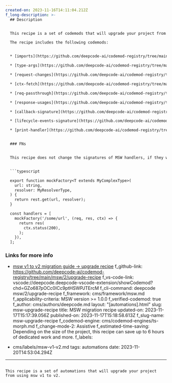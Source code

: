 ```yaml
---
created-on: 2023-11-16T14:11:04.212Z
f_long-description: >-
  ## Description


  This recipe is a set of codemods that will upgrade your project from using msw v1 to v2.

  The recipe includes the following codemods:


  * [imports](https://github.com/deepcode-ai/codemod-registry/tree/main/msw/2/imports)

  * [type-args](https://github.com/deepcode-ai/codemod-registry/tree/main/msw/2/type-args)

  * [request-changes](https://github.com/deepcode-ai/codemod-registry/tree/main/msw/2/request-changes)

  * [ctx-fetch](https://github.com/deepcode-ai/codemod-registry/tree/main/msw/2/ctx-fetch)

  * [req-passthrough](https://github.com/deepcode-ai/codemod-registry/tree/main/msw/2/req-passthrough)

  * [response-usages](https://github.com/deepcode-ai/codemod-registry/tree/main/msw/2/response-usages)

  * [callback-signature](https://github.com/deepcode-ai/codemod-registry/tree/main/msw/2/callback-signature)

  * [lifecycle-events-signature](https://github.com/deepcode-ai/codemod-registry/tree/main/msw/2/lifecycle-events-signature)

  * [print-handler](https://github.com/deepcode-ai/codemod-registry/tree/main/msw/2/print-handler)


  ### FNs


  This recipe does not change the signatures of MSW handlers, if they were called using a custom factory function, for example to provide more type-safety or else. For example, the following code will only be partially updated:


  ```typescript

  export function mockFactory<T extends MyComplexType>(
    url: string,
    resolver: MyResolverType,
  ) {
    return rest.get(url, resolver);
  }

  const handlers = [
    mockFactory('/some/url', (req, res, ctx) => {
      return res(
        ctx.status(200),
      );
    }),
  ];

  ```


  ### Links for more info


  * [msw v1 to v2 migration guide -> upgrade recipe](https://mswjs.io/docs/migrations/1.x-to-2.x/)
f_github-link: https://github.com/deepcode-ai/codemod-registry/tree/main/msw/2/upgrade-recipe
f_vs-code-link: vscode://deepcode.deepcode-vscode-extension/showCodemod?chd=GZo687pOCc0ICc9ptHSWPJTErcM
f_cli-command: deepcode msw/2/upgrade-recipe
f_framework: cms/framework/msw.md
f_applicability-criteria: MSW version >= 1.0.0
f_verified-codemod: true
f_author: cms/authors/deepcode.md
layout: "[automations].html"
slug: msw-upgrade-recipe
title: MSW migration recipe
updated-on: 2023-11-17T15:17:39.056Z
published-on: 2023-11-17T15:18:58.613Z
f_slug-name: msw-upgrade-recipe
f_codemod-engine: cms/codemod-engines/ts-morph.md
f_change-mode-2: Assistive
f_estimated-time-saving: Depending on the size of the project, this recipe can
  save up to 6 hours of dedicated work and more.
f_labels:
  - cms/labels/msw-v1-v2.md
tags: automations
date: 2023-11-20T14:53:04.294Z
---
```

This recipe is a set of automations that will upgrade your project from using msw v1 to v2.